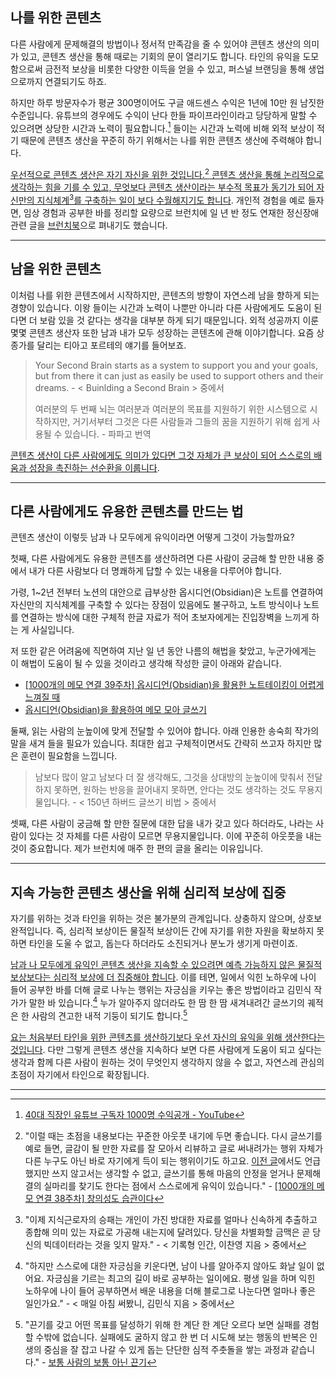 
## 나를 위한 콘텐츠

다른 사람에게 문제해결의 방법이나 정서적 만족감을 줄 수 있어야 콘텐츠 생산의 의미가 있고,  콘텐츠 생산을 통해 때로는 기회의 문이 열리기도 합니다. 타인의 유익을 도모함으로써 금전적 보상을 비롯한 다양한 이득을 얻을 수 있고, 퍼스널 브랜딩을 통해 생업으로까지 연결되기도 하죠.

하지만 하루 방문자수가 평균 300명이어도 구글 애드센스 수익은 1년에 10만 원 남짓한 수준입니다. 유튜브의 경우에도 수익이 난다 한들 파이프라인이라고 당당하게 말할 수 있으려면 상당한 시간과 노력이 필요합니다.[^1] 들이는 시간과 노력에 비해 외적 보상이 적기 때문에 콘텐츠 생산을 꾸준히 하기 위해서는 나를 위한 콘텐츠 생산에 주력해야 합니다. 

<u>우선적으로 콘텐츠 생산은 자기 자신을 위한 것입니다.[^2] 콘텐츠 생산을 통해 논리적으로 생각하는 힘을 기를 수 있고, 무엇보다 콘텐츠 생산이라는 부수적 목표가 동기가 되어 자신만의 지식체계[^3]를 구축하는 일이 보다 수월해지기도 합니다</u>. 개인적 경험을 예로 들자면, 임상 경험과 공부한 바를 정리할 요량으로 브런치에 일 년 반 정도 연재한 정신장애 관련 글을 [브런치북](https://brunch.co.kr/brunchbook/mentaldisorder)으로 펴내기도 했습니다.

---

## 남을 위한 콘텐츠

이처럼 나를 위한 콘텐츠에서 시작하지만, 콘텐츠의 방향이 자연스레 남을 향하게 되는 경향이 있습니다. 이왕 들이는 시간과 노력이 나뿐만 아니라 다른 사람에게도 도움이 된다면 더 보람 있을 것 같다는 생각을 대부분 하게 되기 때문입니다. 외적 성공까지 이룬 몇몇 콘텐츠 생산자 또한 남과 내가 모두 성장하는 콘텐츠에 관해 이야기합니다. 요즘 상종가를 달리는 티아고 포르테의 얘기를 들어보죠.

>Your Second Brain starts as a system to support you and your goals, but from there it can just as easily be used to support others and their dreams. - < Buinlding a Second Brain > 중에서
>
>여러분의 두 번째 뇌는 여러분과 여러분의 목표를 지원하기 위한 시스템으로 시작하지만, 거기서부터 그것은 다른 사람들과 그들의 꿈을 지원하기 위해 쉽게 사용될 수 있습니다. - 파파고 번역

<u>콘텐츠 생산이 다른 사람에게도 의미가 있다면 그것 자체가 큰 보상이 되어 스스로의 배움과 성장을 촉진하는 선순환을 이룹니다</u>.

---

## 다른 사람에게도 유용한 콘텐츠를 만드는 법

콘텐츠 생산이 이렇듯 남과 나 모두에게 유익이라면 어떻게 그것이 가능할까요?

첫째, 다른 사람에게도 유용한 콘텐츠를 생산하려면 다른 사람이 궁금해 할 만한 내용 중에서 내가 다른 사람보다 더 명쾌하게 답할 수 있는 내용을 다루어야 합니다. 

가령, 1~2년 전부터 노션의 대안으로 급부상한 옵시디언(Obsidian)은 노트를 연결하여 자신만의 지식체계를 구축할 수 있다는 장점이 있음에도 불구하고, 노트 방식이나 노트를 연결하는 방식에 대한 구체적 한글 자료가 적어 초보자에게는 진입장벽을 느끼게 하는 게 사실입니다.

저 또한 같은 어려움에 직면하여 지난 일 년 동안 나름의 해법을 찾았고, 누군가에게는 이 해법이 도움이 될 수 있을 것이라고 생각해 작성한 글이 아래와 같습니다.

- [[1000개의 메모 연결 39주차] 옵시디언(Obsidian)을 활용한 노트테이킹이 어렵게 느껴질 때](https://slowdive14.tistory.com/1299885)
- [옵시디언(Obsidian)을 활용하여 메모 모아 글쓰기](https://slowdive14.tistory.com/1299874)

둘째, 읽는 사람의 눈높이에 맞게 전달할 수 있어야 합니다. 아래 인용한 송숙희 작가의 말을 새겨 들을 필요가 있습니다. 최대한 쉽고 구체적이면서도 간략히 쓰고자 하지만 많은 훈련이 필요함을 느낍니다.

>남보다 많이 알고 남보다 더 잘 생각해도, 그것을 상대방의 눈높이에 맞춰서 전달하지 못하면, 원하는 반응을 끌어내지 못하면, 안다는 것도 생각하는 것도 무용지물입니다. - < 150년 하버드 글쓰기 비법 > 중에서

셋째, 다른 사람이 궁금해 할 만한 질문에 대한 답을 내가 갖고 있다 하더라도, 나라는 사람이 있다는 것 자체를 다른 사람이 모르면 무용지물입니다. 이에 꾸준히 아웃풋을 내는 것이 중요합니다. 제가 브런치에 매주 한 편의 글을 올리는 이유입니다. 

---

## 지속 가능한 콘텐츠 생산을 위해 심리적 보상에 집중

자기를 위하는 것과 타인을 위하는 것은 불가분의 관계입니다. 상충하지 않으며, 상호보완적입니다. 즉, 심리적 보상이든 물질적 보상이든 간에 자기를 위한 자원을 확보하지 못하면 타인을 도울 수 없고, 돕는다 하더라도 소진되거나 분노가 생기게 마련이죠.

<u>남과 나 모두에게 유익인 콘텐츠 생산을 지속할 수 있으려면 예측 가능하지 않은 물질적 보상보다는 심리적 보상에 더 집중해야 합니다</u>. 이를 테면, 일에서 익힌 노하우에 나이 들어 공부한 바를 더해 글로 나누는 행위는 자긍심을 키우는 좋은 방법이라고 김민식 작가가 말한 바 있습니다.[^4] 누가 알아주지 않더라도 한 땀 한 땀 새겨내려간 글쓰기의 궤적은 한 사람의 견고한 내적 기둥이 되기도 합니다.[^5]

<u>요는 처음부터 타인을 위한 콘텐츠를 생산하기보다 우선 자신의 유익을 위해 생산한다는 것입니다</u>. 다만 그렇게 콘텐츠 생산을 지속하다 보면 다른 사람에게 도움이 되고 싶다는 생각과 함께 다른 사람이 원하는 것이 무엇인지 생각하지 않을 수 없고, 자연스레 관심의 초점이 자기에서 타인으로 확장됩니다.

---

[^1]: [40대 직장인 유튜브 구독자 1000명 수익공개 - YouTube](https://www.youtube.com/watch?v=krj6Uy0EqC8)
[^2]: "이럴 때는 초점을 내용보다는 꾸준한 아웃풋 내기에 두면 좋습니다. 다시 글쓰기를 예로 들면, 글감이 될 만한 자료를 잘 모아서 리뷰하고 글로 써내려가는 행위 자체가 다른 누구도 아닌 바로 자기에게 득이 되는 행위이기도 하고요. [이전 글](https://slowdive14.tistory.com/1299876)에서도 언급했지만 쓰지 않고서는 생각할 수 없고, 글쓰기를 통해 마음의 안정을 얻거나 문제해결의 실마리를 찾기도 한다는 점에서 스스로에게 유익이 있습니다." - [[1000개의 메모 연결 38주차] 창의성도 습관이다](https://slowdive14.tistory.com/1299883)
[^3]: "이제 지식근로자의 승패는 개인이 가진 방대한 자료를 얼마나 신속하게 추출하고 종합해 의미 있는 자료로 가공해 내는지에 달려있다. 당신을 차별화할 금맥은 곧 당신의 빅데이터라는 것을 잊지 말자." - < 기록형 인간, 이찬영 지음 > 중에서
[^4]: "하지만 스스로에 대한 자긍심을 키운다면, 남이 나를 알아주지 않아도 화날 일이 없어요. 자긍심을 기르는 최고의 길이 바로 공부하는 일이에요. 평생 일을 하며 익힌 노하우에 나이 들어 공부하면서 배운 내용을 더해 블로그로 나눈다면 얼마나 좋은 일인가요." - < 매일 아침 써봤니, 김민식 지음 > 중에서
[^5]: "끈기를 갖고 어떤 목표를 달성하기 위해 한 계단 한 계단 오르다 보면 실패를 경험할 수밖에 없습니다. 실패에도 굴하지 않고 한 번 더 시도해 보는 행동의 반복은 인생의 중심을 잘 잡고 나갈 수 있게 돕는 단단한 심적 주춧돌을 쌓는 과정과 같습니다." - [보통 사람의 보통 아닌 끈기](https://brunch.co.kr/@clinicalpsy/191)



